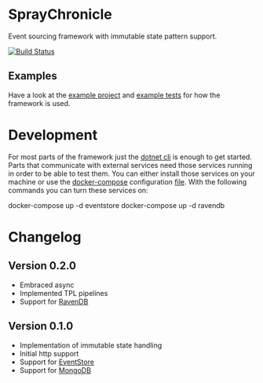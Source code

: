 SprayChronicle
==============

Event sourcing framework with immutable state pattern support.

[![Build Status](https://travis-ci.org/mhwk/spray-chronicle.svg?branch=master)](https://travis-ci.org/mhwk/spray-chronicle)

Examples
--------

Have a look at the [example project](src/SprayChronicle.Example) and [example tests](test/SprayChronicle.Example.Test) for how the framework is used.

Development
===========

For most parts of the framework just the [dotnet cli](https://docs.microsoft.com/en-us/dotnet/core/tools) is enough to get started. Parts that communicate with external services need those services running in order to be able to test them. You can either install those services on your machine or use the [docker-compose](https://docs.docker.com/compose) configuration [file](docker-compose.yml). With the following commands you can turn these services on:

  docker-compose up -d eventstore
  docker-compose up -d ravendb



Changelog
=========

Version 0.2.0
-------------

 * Embraced async
 * Implemented TPL pipelines
 * Support for [RavenDB](https://www.ravendb.net)

Version 0.1.0
-------------

 * Implementation of immutable state handling
 * Initial http support
 * Support for [EventStore](https://www.geteventstore.com)
 * Support for [MongoDB](https://www.mongodb.com)
